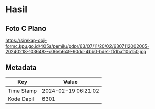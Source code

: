 # Hasil

## Foto C Plano

https://sirekap-obj-formc.kpu.go.id/405a/pemilu/pdpr/63/07/11/20/02/6307112002005-20240218-103648--c06eb649-90dd-4bb0-bde1-f51baf10b150.jpg


## Metadata

| Key        | Value               |
| ---------- | ------------------- |
| Time Stamp | 2024-02-19 06:21:02 |
| Kode Dapil | 6301                |



